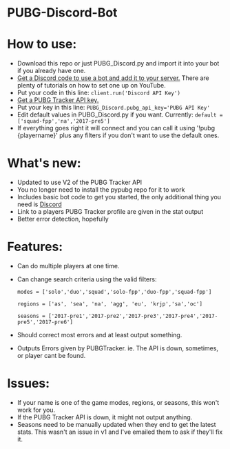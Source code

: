 # PUBG-Discord-Bot

# How to use:
- Download this repo or just PUBG_Discord.py and import it into your bot if you already have one.
- [Get a Discord code to use a bot and add it to your server.](https://discordapp.com/developers/docs/topics/oauth2#bots)  There are plenty of tutorials on how to set one up on YouTube.
- Put your code in this line: `client.run('Discord API Key')`
- [Get a PUBG Tracker API key.](https://pubgtracker.com/site-api)
- Put your key in this line: `PUBG_Discord.pubg_api_key='PUBG API Key'`
- Edit default values in PUBG_Discord.py if you want. Currently: `default = ['squad-fpp','na','2017-pre5']`
- If everything goes right it will connect and you can call it using '!pubg {playername}' plus any filters if you don't want to use the default ones.

# What's new:
- Updated to use V2 of the PUBG Tracker API
- You no longer need to install the pypubg repo for it to work
- Includes basic bot code to get you started, the only additional thing you need is [Discord](https://github.com/Rapptz/discord.py)
- Link to a players PUBG Tracker profile are given in the stat output
- Better error detection, hopefully

# Features:
- Can do multiple players at one time.
- Can change search criteria using the valid filters:

  `modes = ['solo','duo','squad','solo-fpp','duo-fpp','squad-fpp']`
  
  `regions = ['as', 'sea', 'na', 'agg', 'eu', 'krjp','sa','oc']`
  
  `seasons = ['2017-pre1','2017-pre2','2017-pre3','2017-pre4','2017-pre5','2017-pre6']`
  
- Should correct most errors and at least output something.
- Outputs Errors given by PUBGTracker. ie. The API is down, sometimes, or player cant be found.

# Issues:
- If your name is one of the game modes, regions, or seasons, this won't work for you.
- If the PUBG Tracker API is down, it might not output anything.
- Seasons need to be manually updated when they end to get the latest stats. This wasn't an issue in v1 and I've emailed them to ask if they'll fix it. 
